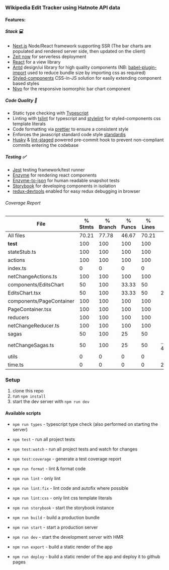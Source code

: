 ### Wikipedia Edit Tracker using Hatnote API data

#### Features:

##### Stack :computer:

- [Next.js](https://nextjs.org) Node/React framework supporting SSR (The bar charts are populated and rendered server side, then updated on the client)
- [Zeit now]() for serverless deployment
- [React]() for a view library
- [Antd]() design/ui library for high quality components (NB: [babel-plugin-import]() used to reduce bundle size by importing css as required)
- [Styled-components]() CSS-in-JS solution for easily extending component based styles
- [Nivo](https://github.com/plouc/nivo) for the responsive isomorphic bar chart component

##### Code Quality :microscope:

- Static type checking with [Typescript]()
- Linting with [tslint]() for typescript and [stylelint]() for styled-components css template literals
- Code formatting via [prettier]() to ensure a consistent style
- Enforces the javascript standard code style [standardjs](https://standardjs.com)
- [Husky]() & [lint-staged]() powered pre-commit hook to prevent non-compliant commits entering the codebase

##### Testing :white_check_mark:

- [Jest]() testing framework/test runner
- [Enzyme]() for rendering react components
- [Enzyme-to-json]() for human readable snapshot tests
- [Storybook](https://storybook.js.org) for developing components in isolation
- [redux-devtools]() enabled for easy redux debugging in browser

###### Coverage Report

| File                     | % Stmts | % Branch | % Funcs | % Lines | Uncovered Line #s  |
| ------------------------ | ------- | -------- | ------- | ------- | ------------------ |
| All files                | 70.21   | 77.78    | 46.67   | 70.21   |                    |
| **test**                 | 100     | 100      | 100     | 100     |                    |
| stateStub.ts             | 100     | 100      | 100     | 100     |                    |
| actions                  | 100     | 100      | 100     | 100     |                    |
| index.ts                 | 0       | 0        | 0       | 0       |                    |
| netChangeActions.ts      | 100     | 100      | 100     | 100     |                    |
| components/EditsChart    | 50      | 100      | 33.33   | 50      |                    |
| EditsChart.tsx           | 50      | 100      | 33.33   | 50      | 24,27              |
| components/PageContainer | 100     | 100      | 100     | 100     |                    |
| PageContainer.tsx        | 100     | 100      | 100     | 100     |                    |
| reducers                 | 100     | 100      | 100     | 100     |                    |
| netChangeReducer.ts      | 100     | 100      | 100     | 100     |                    |
| sagas                    | 50      | 100      | 25      | 50      |                    |
| netChangeSagas.ts        | 50      | 100      | 25      | 50      | ... 41,44,45,46,51 |
| utils                    | 0       | 0        | 0       | 0       |                    |
| time.ts                  | 0       | 0        | 0       | 0       | 2,6,10,11          |

### Setup

1. clone this repo
2. run `npm install`
3. start the dev server with `npm run dev`

#### Available scripts

- `npm run types` - typescript type check (also performed on starting the server)
- `npm test` - run all project tests
- `npm test:watch` - run all project tests and watch for changes
- `npm test:coverage` - generate a test coverage report
- `npm run format` - lint & format code
- `npm run lint` - only lint
- `npm run lint:fix` - lint code and autofix where possible
- `npm run lint:css` - only lint css template literals
- `npm run storybook` - start the storybook instance

- `npm run build` - build a production bundle
- `npm run start` - start a production server
- `npm run dev` - start the development server with HMR
- `npm run export` - build a static render of the app
- `npm run deploy` - build a static render of the app and deploy it to github pages
